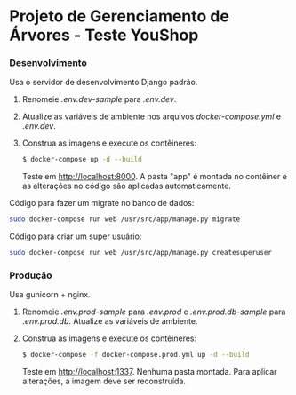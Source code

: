 # Projeto de Gerenciamento de Árvores - Teste YouShop


### Desenvolvimento

Usa o servidor de desenvolvimento Django padrão.

1. Renomeie *.env.dev-sample* para *.env.dev*.
1. Atualize as variáveis ​​de ambiente nos arquivos *docker-compose.yml* e *.env.dev*.
1. Construa as imagens e execute os contêineres:

    ```sh
    $ docker-compose up -d --build
    ```

    Teste em [http://localhost:8000](http://localhost:8000). A pasta "app" é montada no contêiner e as alterações no código são aplicadas automaticamente.


Código para fazer um migrate no banco de dados:

```bash
sudo docker-compose run web /usr/src/app/manage.py migrate
```
Código para criar um super usuário:

```bash
sudo docker-compose run web /usr/src/app/manage.py createsuperuser
```

### Produção

Usa gunicorn + nginx.

1. Renomeie *.env.prod-sample* para *.env.prod* e *.env.prod.db-sample* para *.env.prod.db*. Atualize as variáveis ​​de ambiente.
1. Construa as imagens e execute os contêineres:

    ```sh
    $ docker-compose -f docker-compose.prod.yml up -d --build
    ```

    Teste em [http://localhost:1337](http://localhost:1337). Nenhuma pasta montada. Para aplicar alterações, a imagem deve ser reconstruída.
